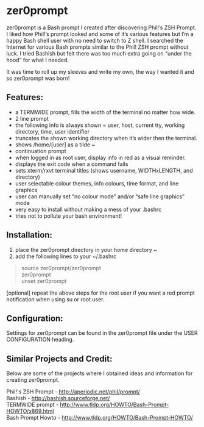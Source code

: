 zer0prompt
==========

zer0prompt is a Bash prompt I created after discovering Phil!’s ZSH Prompt. I liked how Phil!’s prompt looked and some of it’s various features but I’m a happy Bash shell user with no need to switch to Z shell. I searched the Internet for various Bash prompts similar to the Phil! ZSH prompt without luck. I tried Bashish but felt there was too much extra going on “under the hood” for what I needed.

It was time to roll up my sleeves and write my own, the way I wanted it and so zer0prompt was born!


Features:
---------

* a TERMWIDE prompt, fills the width of the terminal no matter how wide.
* 2 line prompt
* the following info is always shown = user, host, current tty, working directory, time, user identifier
* truncates the shown working directory when it’s wider then the terminal.
* shows /home/[user] as a tilde ~
* continuation prompt
* when logged in as root user, display info in red as a visual reminder.
* displays the exit code when a command fails
* sets xterm/rxvt terminal titles (shows username, WIDTHxLENGTH, and directory)
* user selectable colour themes, info colours, time format, and line graphics
* user can manually set “no colour mode” and/or “safe line graphics” mode
* very easy to install without making a mess of your .bashrc
* tries not to pollute your bash environment!


Installation:
-------------

1. place the zer0prompt directory in your home directory ~
2. add the following lines to your ~/.bashrc

>  source zer0prompt/zer0prompt  
>  zer0prompt  
>  unset zer0prompt  

[optional] repeat the above steps for the root user if you want a red prompt notification when using su or root user.


Configuration:
--------------

Settings for zer0prompt can be found in the zer0prompt file under the USER CONFIGURATION heading.


Similar Projects and Credit:
----------------------------

Below are some of the projects where I obtained ideas and information for creating zer0prompt.

Phil!'s ZSH Prompt - http://aperiodic.net/phil/prompt/  
Bashish - http://bashish.sourceforge.net/  
TERMWIDE prompt - http://www.tldp.org/HOWTO/Bash-Prompt-HOWTO/x869.html  
Bash Prompt Howto - http://www.tldp.org/HOWTO/Bash-Prompt-HOWTO/  
